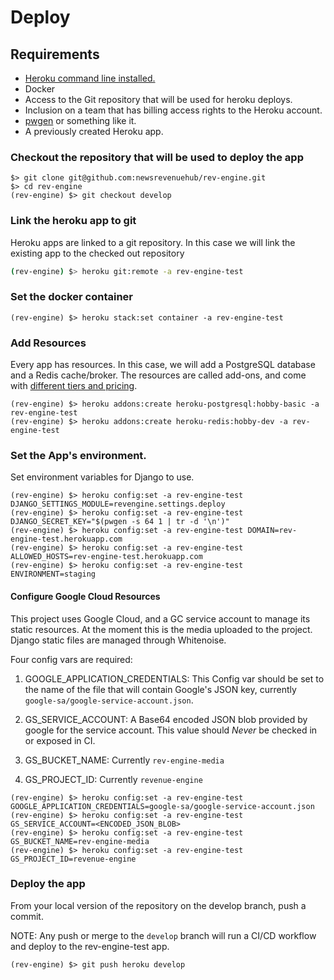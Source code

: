 # Deploy

## Requirements
* [Heroku command line installed.](https://devcenter.heroku.com/categories/command-line)
* Docker
* Access to the Git repository that will be used for heroku deploys.
* Inclusion on a team that has billing access rights to the Heroku account.
* [pwgen](https://github.com/jbernard/pwgen) or something like it.
* A previously created Heroku app.

### Checkout the repository that will be used to deploy the app

```shell
$> git clone git@github.com:newsrevenuehub/rev-engine.git
$> cd rev-engine
(rev-engine) $> git checkout develop
```

### Link the heroku app to git
Heroku apps are linked to a git repository. In this case we will link the existing app to the checked out repository

```sh
(rev-engine) $> heroku git:remote -a rev-engine-test
```

### Set the docker container

```shell
(rev-engine) $> heroku stack:set container -a rev-engine-test
```

### Add Resources

Every app has resources. In this case, we will add a PostgreSQL database and a Redis cache/broker.
The resources are called add-ons, and come with [different tiers and pricing](https://elements.heroku.com/addons).

```shell
(rev-engine) $> heroku addons:create heroku-postgresql:hobby-basic -a rev-engine-test
(rev-engine) $> heroku addons:create heroku-redis:hobby-dev -a rev-engine-test
```

### Set the App's environment.

Set environment variables for Django to use.

```shell
(rev-engine) $> heroku config:set -a rev-engine-test DJANGO_SETTINGS_MODULE=revengine.settings.deploy
(rev-engine) $> heroku config:set -a rev-engine-test DJANGO_SECRET_KEY="$(pwgen -s 64 1 | tr -d '\n')"
(rev-engine) $> heroku config:set -a rev-engine-test DOMAIN=rev-engine-test.herokuapp.com
(rev-engine) $> heroku config:set -a rev-engine-test ALLOWED_HOSTS=rev-engine-test.herokuapp.com
(rev-engine) $> heroku config:set -a rev-engine-test ENVIRONMENT=staging
```
#### Configure Google Cloud Resources

This project uses Google Cloud, and a GC service account to manage its static resources.
At the moment this is the media uploaded to the project. Django static files are managed
through Whitenoise.

Four config vars are required:

1. GOOGLE_APPLICATION_CREDENTIALS: This Config var should be set to the name of the file that will
   contain Google's JSON key, currently `google-sa/google-service-account.json`.

2. GS_SERVICE_ACCOUNT: A Base64 encoded JSON blob provided by google for the service account. This value should
   *Never* be checked in or exposed in CI.

3. GS_BUCKET_NAME: Currently `rev-engine-media`

4. GS_PROJECT_ID: Currently `revenue-engine`

```shell
(rev-engine) $> heroku config:set -a rev-engine-test GOOGLE_APPLICATION_CREDENTIALS=google-sa/google-service-account.json
(rev-engine) $> heroku config:set -a rev-engine-test GS_SERVICE_ACCOUNT=<ENCODED_JSON_BLOB>
(rev-engine) $> heroku config:set -a rev-engine-test GS_BUCKET_NAME=rev-engine-media
(rev-engine) $> heroku config:set -a rev-engine-test GS_PROJECT_ID=revenue-engine
```

### Deploy the app

From your local version of the repository on the develop branch, push a commit.

NOTE: Any push or merge to the `develop` branch will run a CI/CD workflow and deploy to the
rev-engine-test app.

```shell
(rev-engine) $> git push heroku develop
```
